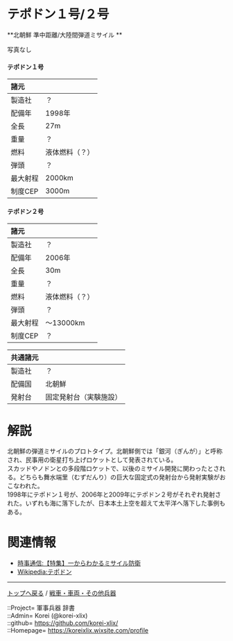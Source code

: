 # テポドン１号/２号
**北朝鮮 準中距離/大陸間弾道ミサイル **

写真なし  
  


#### テポドン１号
|諸元  |  |
|:--|:--|
|製造社  |？  |
|配備年  |1998年  |
|全長    |27m  |
|重量    |？  |
|燃料    |液体燃料（？）  |
|弾頭    |？  |
|最大射程  |2000km  |
|制度CEP  |3000m  |


#### テポドン２号
|諸元  |  |
|:--|:--|
|製造社  |？  |
|配備年  |2006年  |
|全長    |30m  |
|重量    |？  |
|燃料    |液体燃料（？）  |
|弾頭    |？  |
|最大射程  |～13000km  |
|制度CEP  |？  |


|共通諸元  |  |
|:--|:--|
|製造社  |？  |
|配備国  |北朝鮮  |
|発射台  |固定発射台（実験施設）  |



# 解説
北朝鮮の弾道ミサイルのプロトタイプ。北朝鮮側では「銀河（ぎんが）」と呼称され、民事用の衛星打ち上げロケットとして発表されている。  
スカッドやノドンとの多段階ロケットで、以後のミサイル開発に関わったとされる。どちらも舞水端里（むずだんり）の巨大な固定式の発射台から発射実験がおこなわれた。  
1998年にテポドン１号が、2006年と2009年にテポドン２号がそれぞれ発射された。いずれも海に落下したが、日本本土上空を超えて太平洋へ落下した事例もある。  


# 関連情報
* [時事通信:【特集】一からわかるミサイル防衛](https://www.jiji.com/jc/v4?id=20120327ballistic_misile_defense-test&p=07908659)
* [Wikipedia:テポドン](https://bit.ly/352YWXk)


***
[トップへ戻る](/readme.md) / [戦車・車両・その他兵器](/ground/readme.md)  
  
::Project= 軍事兵器 辞書  
::Admin= Korei (@korei-xlix)  
::github= https://github.com/korei-xlix/  
::Homepage= https://koreixlix.wixsite.com/profile  

